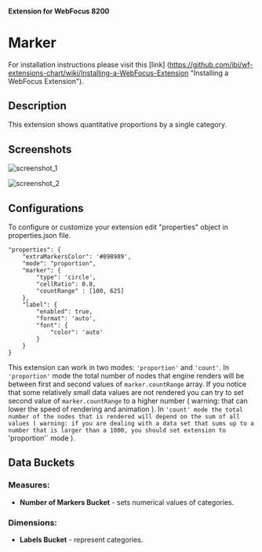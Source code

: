 #### Extension for WebFocus 8200

# Marker

For installation instructions please visit this [link] (https://github.com/ibi/wf-extensions-chart/wiki/Installing-a-WebFocus-Extension "Installing a WebFocus Extension").

## Description

This extension shows quantitative proportions by a single category.

## Screenshots

![screenshot_1](https://github.com/ibi/wf-extensions-chart/blob/master/com.ibi.marker/screenshots/1.png)

![screenshot_2](https://github.com/ibi/wf-extensions-chart/blob/master/com.ibi.marker/screenshots/2.png)

## Configurations

To configure or customize your extension edit "properties" object in properties.json file.
	
	"properties": {
        "extraMarkersColor": '#898989',
        "mode": "proportion",
        "marker": {
            "type": 'circle',
            "cellRatio": 0.8,
            "countRange" : [100, 625]
        },
        "label": {
            "enabled": true,
            "format": 'auto',
            "font": {
                "color": 'auto'
            }
        }
    }

This extension can work in two modes: `'proportion'` and `'count'`.  In `'proportion'` mode the total number of nodes that engine renders will be between first and second values of `marker.countRange` array. If you notice that some relatively small data values are not rendered you can try to set second value of `marker.countRange` to a higher number ( warning: that can lower the speed of rendering and animation ). In `'count' mode the total number of the nodes that is rendered will depend on the sum of all values ( warning: if you are dealing with a data set that sums up to a number that is larger than a 1000, you should set extension to `'proportion'` mode ). 

## Data Buckets

### Measures:
* **Number of Markers Bucket** - sets numerical values of categories.

### Dimensions:
* **Labels Bucket** - represent categories.

